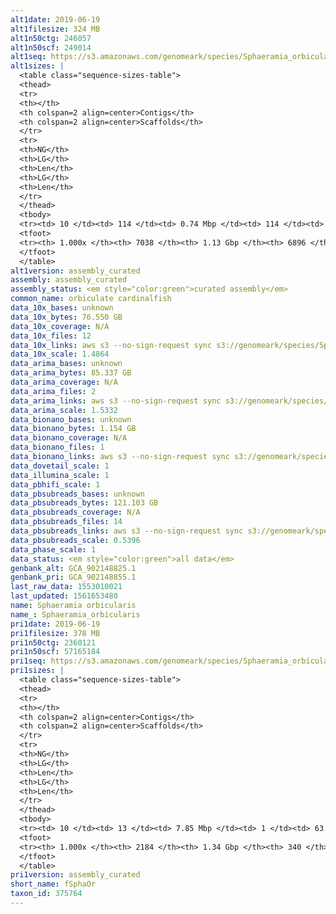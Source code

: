 ```yaml
---
alt1date: 2019-06-19
alt1filesize: 324 MB
alt1n50ctg: 246057
alt1n50scf: 249014
alt1seq: https://s3.amazonaws.com/genomeark/species/Sphaeramia_orbicularis/fSphaOr1/assembly_curated/fSphaOr1.alt.cur.20190619.fasta.gz
alt1sizes: |
  <table class="sequence-sizes-table">
  <thead>
  <tr>
  <th></th>
  <th colspan=2 align=center>Contigs</th>
  <th colspan=2 align=center>Scaffolds</th>
  </tr>
  <tr>
  <th>NG</th>
  <th>LG</th>
  <th>Len</th>
  <th>LG</th>
  <th>Len</th>
  </tr>
  </thead>
  <tbody>
  <tr><td> 10 </td><td> 114 </td><td> 0.74 Mbp </td><td> 114 </td><td> 0.74 Mbp </td></tr>  <tr><td> 20 </td><td> 300 </td><td> 0.52 Mbp </td><td> 299 </td><td> 0.52 Mbp </td></tr>  <tr><td> 30 </td><td> 551 </td><td> 0.40 Mbp </td><td> 548 </td><td> 0.41 Mbp </td></tr>  <tr><td> 40 </td><td> 872 </td><td> 0.31 Mbp </td><td> 865 </td><td> 0.31 Mbp </td></tr>  <tr style="background-color:#cccccc;"><td> 50 </td><td> 1285 </td><td> 0.25 Mbp </td><td> 1273 </td><td> 0.25 Mbp </td></tr>  <tr><td> 60 </td><td> 1798 </td><td> 0.20 Mbp </td><td> 1780 </td><td> 0.20 Mbp </td></tr>  <tr><td> 70 </td><td> 2443 </td><td> 0.16 Mbp </td><td> 2413 </td><td> 0.16 Mbp </td></tr>  <tr><td> 80 </td><td> 3287 </td><td> 0.12 Mbp </td><td> 3239 </td><td> 0.12 Mbp </td></tr>  <tr><td> 90 </td><td> 4459 </td><td> 78.01 Kbp </td><td> 4386 </td><td> 79.87 Kbp </td></tr>  <tr><td> 100 </td><td> 7037 </td><td> 65  bp </td><td> 6895 </td><td> 397  bp </td></tr>  </tbody>
  <tfoot>
  <tr><th> 1.000x </th><th> 7038 </th><th> 1.13 Gbp </th><th> 6896 </th><th> 1.14 Gbp </th></tr>
  </tfoot>
  </table>
alt1version: assembly_curated
assembly: assembly_curated
assembly_status: <em style="color:green">curated assembly</em>
common_name: orbiculate cardinalfish
data_10x_bases: unknown
data_10x_bytes: 76.550 GB
data_10x_coverage: N/A
data_10x_files: 12
data_10x_links: aws s3 --no-sign-request sync s3://genomeark/species/Sphaeramia_orbicularis/fSphaOr1/genomic_data/10x/ .<br>
data_10x_scale: 1.4864
data_arima_bases: unknown
data_arima_bytes: 85.337 GB
data_arima_coverage: N/A
data_arima_files: 2
data_arima_links: aws s3 --no-sign-request sync s3://genomeark/species/Sphaeramia_orbicularis/fSphaOr1/genomic_data/arima/ .<br>
data_arima_scale: 1.5332
data_bionano_bases: unknown
data_bionano_bytes: 1.154 GB
data_bionano_coverage: N/A
data_bionano_files: 1
data_bionano_links: aws s3 --no-sign-request sync s3://genomeark/species/Sphaeramia_orbicularis/fSphaOr1/genomic_data/bionano/ .<br>
data_dovetail_scale: 1
data_illumina_scale: 1
data_pbhifi_scale: 1
data_pbsubreads_bases: unknown
data_pbsubreads_bytes: 121.103 GB
data_pbsubreads_coverage: N/A
data_pbsubreads_files: 14
data_pbsubreads_links: aws s3 --no-sign-request sync s3://genomeark/species/Sphaeramia_orbicularis/fSphaOr1/genomic_data/pacbio/ . --exclude "*ccs.bam*"<br>
data_pbsubreads_scale: 0.5396
data_phase_scale: 1
data_status: <em style="color:green">all data</em>
genbank_alt: GCA_902148825.1
genbank_pri: GCA_902148855.1
last_raw_data: 1553010021
last_updated: 1561653480
name: Sphaeramia orbicularis
name_: Sphaeramia_orbicularis
pri1date: 2019-06-19
pri1filesize: 378 MB
pri1n50ctg: 2360121
pri1n50scf: 57165184
pri1seq: https://s3.amazonaws.com/genomeark/species/Sphaeramia_orbicularis/fSphaOr1/assembly_curated/fSphaOr1.pri.cur.20190619.fasta.gz
pri1sizes: |
  <table class="sequence-sizes-table">
  <thead>
  <tr>
  <th></th>
  <th colspan=2 align=center>Contigs</th>
  <th colspan=2 align=center>Scaffolds</th>
  </tr>
  <tr>
  <th>NG</th>
  <th>LG</th>
  <th>Len</th>
  <th>LG</th>
  <th>Len</th>
  </tr>
  </thead>
  <tbody>
  <tr><td> 10 </td><td> 13 </td><td> 7.85 Mbp </td><td> 1 </td><td> 63.27 Mbp </td></tr>  <tr><td> 20 </td><td> 34 </td><td> 5.43 Mbp </td><td> 3 </td><td> 62.08 Mbp </td></tr>  <tr><td> 30 </td><td> 63 </td><td> 4.02 Mbp </td><td> 6 </td><td> 59.52 Mbp </td></tr>  <tr><td> 40 </td><td> 100 </td><td> 3.23 Mbp </td><td> 8 </td><td> 57.84 Mbp </td></tr>  <tr style="background-color:#cccccc;"><td> 50 </td><td> 147 </td><td style="background-color:#88ff88;"> 2.36 Mbp </td><td> 10 </td><td style="background-color:#88ff88;"> 57.17 Mbp </td></tr>  <tr><td> 60 </td><td> 214 </td><td> 1.69 Mbp </td><td> 13 </td><td> 56.00 Mbp </td></tr>  <tr><td> 70 </td><td> 312 </td><td> 1.07 Mbp </td><td> 15 </td><td> 55.08 Mbp </td></tr>  <tr><td> 80 </td><td> 480 </td><td> 0.58 Mbp </td><td> 18 </td><td> 53.31 Mbp </td></tr>  <tr><td> 90 </td><td> 853 </td><td> 0.23 Mbp </td><td> 20 </td><td> 47.72 Mbp </td></tr>  <tr><td> 100 </td><td> 2183 </td><td> 344  bp </td><td> 339 </td><td> 1.11 Kbp </td></tr>  </tbody>
  <tfoot>
  <tr><th> 1.000x </th><th> 2184 </th><th> 1.34 Gbp </th><th> 340 </th><th> 1.34 Gbp </th></tr>
  </tfoot>
  </table>
pri1version: assembly_curated
short_name: fSphaOr
taxon_id: 375764
---
```

